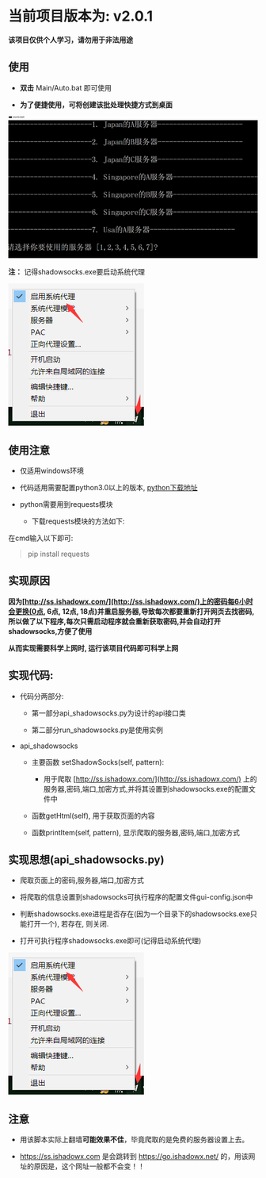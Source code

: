 # 当前项目版本为: v2.0.1
**该项目仅供个人学习，请勿用于非法用途**

## 使用

- **双击** Main/Auto.bat 即可使用 

- **为了便捷使用，可将创建该批处理快捷方式到桌面**

![bat截图](pic2_README.png)

**注：**
记得shadowsocks.exe要启动系统代理

![启动系统代理](pic1_README.png)

## 使用注意

 - 仅适用windows环境

 - 代码适用需要配置python3.0以上的版本, [python下载地址](https://www.python.org/downloads/windows/)

 - python需要用到requests模块

     - 下载requests模块的方法如下:
     
在cmd输入以下即可:
         
> pip install requests
        

## 实现原因

**因为[http://ss.ishadowx.com/](http://ss.ishadowx.com/)上的密码每6小时会更换(0点, 6点, 12点, 18点)并重启服务器,导致每次都要重新打开网页去找密码,所以做了以下程序,每次只需启动程序就会重新获取密码,并会自动打开shadowsocks,方便了使用**  

**从而实现需要科学上网时, 运行该项目代码即可科学上网** 


## 实现代码:

 - 代码分两部分: 
     - 第一部分api_shadowsocks.py为设计的api接口类

     - 第二部分run_shadowsocks.py是使用实例
     
 - api_shadowsocks
     - 主要函数 setShadowSocks(self, pattern):
     
         - 用于爬取 [http://ss.ishadowx.com/](http://ss.ishadowx.com/) 上的服务器,密码,端口,加密方式,并将其设置到shadowsocks.exe的配置文件中
         
     - 函数getHtml(self), 用于获取页面的内容
     
     - 函数printItem(self, pattern), 显示爬取的服务器,密码,端口,加密方式
         
## 实现思想(api_shadowsocks.py)
 - 爬取页面上的密码,服务器,端口,加密方式

 - 将爬取的信息设置到shadowsocks可执行程序的配置文件gui-config.json中

 - 判断shadowsocks.exe进程是否存在(因为一个目录下的shadowsocks.exe只能打开一个), 若存在, 则关闭.
 
 - 打开可执行程序shadowsocks.exe即可(记得启动系统代理)

![启动系统代理](pic1_README.png)

## 注意

- 用该脚本实际上翻墙**可能效果不佳**，毕竟爬取的是免费的服务器设置上去。

- https://ss.ishadowx.com 是会跳转到 https://go.ishadowx.net/ 的，用该网址的原因是，这个网址一般都不会变！！

